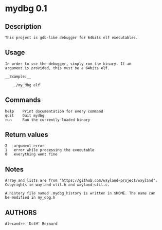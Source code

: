 mydbg 0.1
=========

Description
-----------

    This project is gdb-like debugger for 64bits elf executables.

Usage
-----

    In order to use the debugger, simply run the binary. If an
    argument is provided, this must be a 64bits elf.

    __Example:__

        ./my_dbg elf

Commands
--------

    help    Print documentation for every command
    quit    Quit mydbg
    run     Run the currently loaded binary

Return values
-------------

    2   argument error
    1   error while processing the executable
    0   everything went fine

Notes
-----

    Array and lists are from "https://github.com/wayland-project/wayland".
    Copyrights in wayland-util.h and wayland-util.c.

    A history file named .mydbg_history is written in $HOME. The name can
    be modified in my_dbg.h

AUTHORS
-------

    Alexandre 'DotH' Bernard
